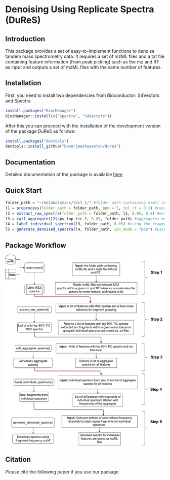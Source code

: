 # Denoising Using Replicate Spectra (DuReS)

## Introduction

This package provides a set of easy-to-implement functions to denoise tandem mass spectrometry data. It requires a set of mzML files and a txt file containing feature information (from peak picking) such as the mz and RT as input and outputs a set of mzML files with the same number of features. 

## Installation

First, you need to install two dependencies from Bioconductor: S4Vectors and Spectra
```r
install.packages("BiocManager")
BiocManager::install(c("Spectra", "S4Vectors"))
```
After this you can proceed with the installation of the development version of the package DuReS as follows:

```r
install.packages("devtools")
devtools::install_github("banerjeeshayantan/dures")
```

## Documentation
Detailed documentation of the package is available [here](https://banerjeeshayantan.github.io/dures/)

## Quick Start
```r
folder_path = "~/metabolomics/test_1/" #folder path containing mzml/ and Stats.txt in required format
l1 = preprocess(folder_path = folder_path, ppm = 5, tol_rt = 0.1) #reads mzml files, prepares Stats file, extracts spectra and concatenates spectra
l2 = extract_raw_spectra(folder_path = folder_path, l1, 0.05, 0.8) #extract top x% (where x = 0.8) TIC spectra, groups fragments within a given tolerance (0.05 Da)
l3 = call_aggregate(l2$sps_top_tic_2, 0.05, folder_path) #aggregates multiple spectra for a given feature by grouping fragments within a given tolerance and also generates frequency of those fragments
l4 = label_individual_spectrum(l3, folder_path, 0.05) #using the fragment frequencies of the aggregate learnt from teh previous step, it labels the individual spectrum for a given feature
l5 = generate_denoised_spectra(l4, folder_path, ion_mode = "pos") #using a cutoff denoises individual spectrum for every feature and stores it as an mzML file in folder_path
```

## Package Workflow
![Workflow Diagram](https://raw.githubusercontent.com/banerjeeshayantan/test_read_the_docs_tut/main/dures_workflow.png)

## Citation
Please cite the following paper if you use our package

